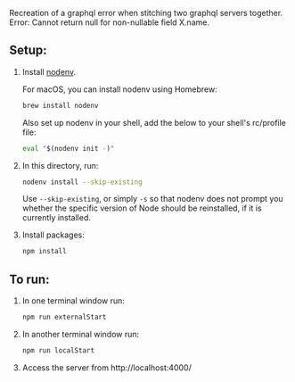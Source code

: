 Recreation of a graphql error when stitching two graphql servers together.
Error: Cannot return null for non-nullable field X.name.

Setup:
------

1. Install [nodenv](https://github.com/nodenv/nodenv).

   For macOS, you can install nodenv using Homebrew:

   ```bash
   brew install nodenv
   ```
   
   Also set up nodenv in your shell, add the below to your shell's rc/profile file:
   
   ```bash
   eval "$(nodenv init -)"

2. In this directory, run:

   ```bash
   nodenv install --skip-existing
   ```

   Use `--skip-existing`, or simply `-s` so that nodenv does not prompt you 
   whether the specific version of Node should be reinstalled, if it is 
   currently installed.

3. Install packages:

   ```bash
   npm install
   ```

To run:
-------

1. In one terminal window run:

   ```bash
   npm run externalStart
   ```

2. In another terminal window run:

   ```bash
   npm run localStart
   ```

3. Access the server from http://localhost:4000/
